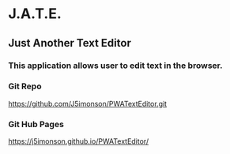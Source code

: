 # J.A.T.E.

## Just Another Text Editor

### This application allows user to edit text in the browser.

### Git Repo
https://github.com/J5imonson/PWATextEditor.git

### Git Hub Pages
https://j5imonson.github.io/PWATextEditor/
